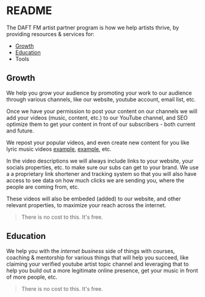 # README

The DAFT FM artist partner program is how we help artists thrive, by providing resources & services for:
- [Growth](#growth)
- [Education](#education)
- Tools


## Growth
We help you grow your audience by promoting your work to our audience through various channels, like our website, youtube account, email list, etc.

Once we have your permission to post your content on our channels we will add your videos (music, content, etc.) to our YouTube channel, and SEO optimize them to get your content in front of our subscribers - both current and future.

We repost your popular videos, and even create new content for you like lyric music videos [example](https://www.youtube.com/watch?v=vDghI-UHCGM), [example](https://www.youtube.com/watch?v=1FMdnelUHJM), etc.

In the video descriptions we will always include links to your website, your socials properties, etc. to make sure our subs can get to your brand. We use a a proprietary link shortener and tracking system so that you will also have access to see data on how much clicks we are sending you, where the people are coming from, etc.

These videos will also be embeded (added) to our website, and other relevant properties, to maximize your reach across the internet.

> There is no cost to this. It's free.


## Education
We help you with the *internet business* side of things with courses, coaching & mentorship for various things that will help you succeed, like claiming your verified youtube artist topic channel and leveraging that to help you build out a more legitimate online presence, get your music in front of more people, etc.

> There is no cost to this. It's free.





<!-- links -->



